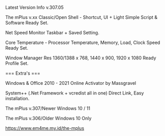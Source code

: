 Latest Version Info v.307.05

The mPlus v.xx Classic/Open Shell - Shortcut, UI + Light Simple Script & Software Ready Set.

Net Speed Monitor Taskbar + Saved Setting.

Core Temperature  -  Processor Temperature, Memory, Load, Clock Speed Ready Set.

Window Manager Res 1360/1388 x 768, 1440 x 900, 1920 x 1080 Ready Profile Set.

=== Extra's ===

Windows & Office 2010 - 2021 Online Activator by Massgravel

System++ (.Net Framework + vcredist all in one) Direct Link, Easy installation.

The mPlus v.307/Newer Windows 10 / 11

The mPlus v.306/Older Windows 10 Only

https://www.em4me.my.id/the-mplus
